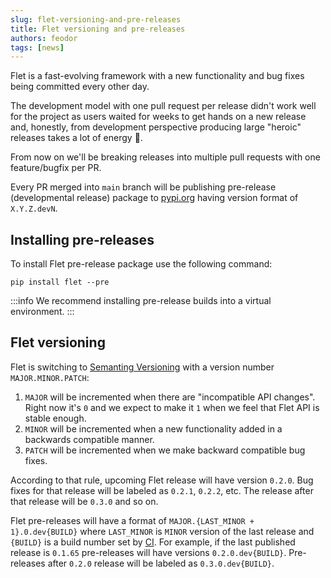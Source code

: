 ```yaml
---
slug: flet-versioning-and-pre-releases
title: Flet versioning and pre-releases
authors: feodor
tags: [news]
---
```


Flet is a fast-evolving framework with a new functionality and bug fixes being committed every other day.

The development model with one pull request per release didn't work well for the project as users waited for weeks to get hands on a new release and, honestly, from development perspective producing large "heroic" releases takes a lot of energy 🫠.

From now on we'll be breaking releases into multiple pull requests with one feature/bugfix per PR.

Every PR merged into `main` branch will be publishing pre-release (developmental release) package to [pypi.org](https://pypi.org/project/flet/) having version format of `X.Y.Z.devN`.

<!-- truncate -->

## Installing pre-releases

To install Flet pre-release package use the following command:

```
pip install flet --pre
```

:::info
We recommend installing pre-release builds into a virtual environment.
:::

## Flet versioning

Flet is switching to [Semanting Versioning](https://semver.org/) with a version number `MAJOR.MINOR.PATCH`:

1. `MAJOR` will be incremented when there are "incompatible API changes". Right now it's `0` and we expect to make it `1` when we feel that Flet API is stable enough.
2. `MINOR` will be incremented when a new functionality added in a backwards compatible manner.
3. `PATCH` will be incremented when we make backward compatible bug fixes.

According to that rule, upcoming Flet release will have version `0.2.0`. Bug fixes for that release will be labeled as `0.2.1`, `0.2.2`, etc. The release after that release will be `0.3.0` and so on.

Flet pre-releases will have a format of `MAJOR.{LAST_MINOR + 1}.0.dev{BUILD}` where `LAST_MINOR` is `MINOR` version of the last release and `{BUILD}` is a build number set by [CI](https://ci.appveyor.com/project/flet-dev/flet). For example, if the last published release is `0.1.65` pre-releases will have versions `0.2.0.dev{BUILD}`. Pre-releases after `0.2.0` release will be labeled as `0.3.0.dev{BUILD}`.